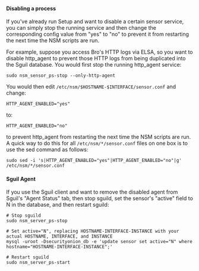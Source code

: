 #### Disabling a process ####
If you've already run Setup and want to disable a certain sensor service, you can simply stop the running service and then change the corresponding config value from "yes" to "no" to prevent it from restarting the next time the NSM scripts are run.

For example, suppose you access Bro's HTTP logs via ELSA, so you want to disable http\_agent to prevent those HTTP logs from being duplicated into the Sguil database.  You would first stop the running http\_agent service:
```
sudo nsm_sensor_ps-stop --only-http-agent
```
You would then edit `/etc/nsm/$HOSTNAME-$INTERFACE/sensor.conf` and change:
```
HTTP_AGENT_ENABLED="yes"
```
to:
```
HTTP_AGENT_ENABLED="no"
```
to prevent http\_agent from restarting the next time the NSM scripts are run.  A quick way to do this for all `/etc/nsm/*/sensor.conf` files on one box is to use the sed command as follows:
```
sudo sed -i 's|HTTP_AGENT_ENABLED="yes"|HTTP_AGENT_ENABLED="no"|g' /etc/nsm/*/sensor.conf
```

#### Sguil Agent ####
If you use the Sguil client and want to remove the disabled agent from Sguil's "Agent Status" tab, then stop sguild, set the sensor's "active" field to N in the database, and then restart sguild:
```
# Stop sguild
sudo nsm_server_ps-stop

# Set active="N", replacing HOSTNAME-INTERFACE-INSTANCE with your actual HOSTNAME, INTERFACE, and INSTANCE
mysql -uroot -Dsecurityonion_db -e 'update sensor set active="N" where hostname="HOSTNAME-INTERFACE-INSTANCE";'

# Restart sguild
sudo nsm_server_ps-start
```